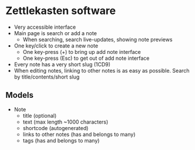# Zettlekasten software

* Very accessible interface
* Main page is search or add a note
  * When searching, search live-updates, showing note previews
* One key/click to create a new note
  * One key-press (+) to bring up add note interface
  * One key-press (Esc) to get out of add note interface
* Every note has a very short slug (1CD9) 
* When editing notes, linking to other notes is as easy as possible. Search by title/contents/short slug

## Models

* Note
  * title (optional)
  * text (max length ~1000 characters)
  * shortcode (autogenerated)
  * links to other notes (has and belongs to many)
  * tags (has and belongs to many)

